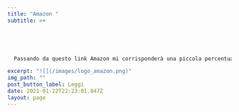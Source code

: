 ```yaml
---
title: "Amazon "
subtitle: >+
  




  Passando da questo link Amazon mi corrisponderà una piccola percentuale dei tuoi acquisti, per te non cambierà nulla ma per il sito è un grande aiuto **[Clicca qui](https://amzn.to/3iBXgGU)**

excerpt: "![](/images/logo_amazon.png)"
img_path: ""
post_button_label: Leggi
date: 2021-01-22T22:23:01.847Z
layout: page
---
```

